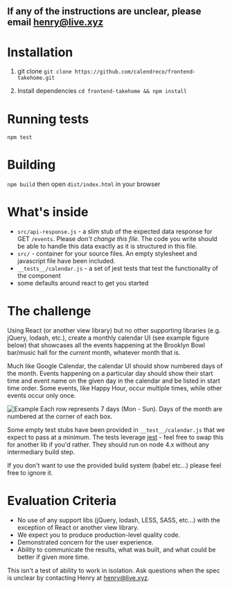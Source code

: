 ## If any of the instructions are unclear, please email henry@live.xyz

# Installation

1) git clone
`git clone https://github.com/calendreco/frontend-takehome.git`

2) Install dependencies
`cd frontend-takehome && npm install`

# Running tests
`npm test`

# Building
`npm build` then open `dist/index.html` in your browser

# What's inside
* `src/api-response.js` - a slim stub of the expected data response for GET `/events`. Please *don't change this file*. The code you write should be able to handle this data exactly as it is structured in this file.
* `src/` - container for your source files. An empty stylesheet and javascript file have been included.
* `__tests__/calendar.js` - a set of jest tests that test the functionality of the component
* some defaults around react to get you started

# The challenge
Using React (or another view library) but no other supporting libraries (e.g. jQuery, lodash, etc.), create a monthly calendar UI (see example figure below) that showcases all the events happening at the Brooklyn Bowl bar/music hall for the _current_ month, whatever month that is.

Much like Google Calendar, the calendar UI should show numbered days of the month. Events happening on a particular day should show their start time and event name on the given day in the calendar and be listed in start time order. Some events, like Happy Hour, occur multiple times, while other events occur only once.

![Example](https://cloud.githubusercontent.com/assets/3581705/13577019/693a01e0-e45e-11e5-857f-b42f5752f6e8.png)
Each row represents 7 days (Mon - Sun). Days of the month are numbered at the corner of each box.

Some empty test stubs have been provided in `__test__/calendar.js` that we expect to pass at a minimum. The tests leverage [jest](https://facebook.github.io/jest/docs/en/getting-started.html) - feel free to swap this for another lib if you'd rather. They should run on node 4.x without any intermediary build step.

If you don't want to use the provided build system (babel etc...) please feel free to ignore it.

# Evaluation Criteria
* No use of any support libs (jQuery, lodash, LESS, SASS, etc...) with the exception of React or another view library.
* We expect you to produce production-level quality code.
* Demonstrated concern for the user experience.
* Ability to communicate the results, what was built, and what could be better if given more time.

This isn't a test of ability to work in isolation. Ask questions when the spec is unclear by contacting Henry at henry@live.xyz.
